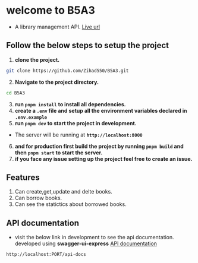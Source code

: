 # welcome to B5A3
- A library management API. [Live url](https://b5-a3-theta.vercel.app)

## **Follow the below steps to setup the project**
1. **clone the project.**
```bash
git clone https://github.com/Zihad550/B5A3.git
```
2. **Navigate to the project directory.**
```bash
cd B5A3
```
3. **run `pnpm install` to install all dependencies.**
4. **create a `.env` file and setup all the environment variables declared in `.env.example`**
5. **run `pnpm dev` to start the project in development.**
  - The server will be running at **`http://localhost:8000`**
6. **and for production first build the project  by running `pnpm build` and then `pnpm start` to start the server.**
7. **if you face any issue setting up the project feel free to create an issue.**

## Features
1. Can create,get,update and delte books.
2. Can borrow books.
3. Can see the statictics about borrowed books.

## API documentation
- visit the below link in development to see the api documentation. developed using **swagger-ui-express**
 [API documentation](http://localhost:8000/api-docs)
```
http://localhost:PORT/api-docs
```
